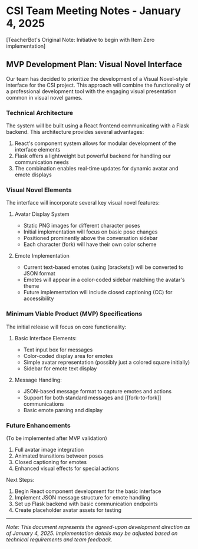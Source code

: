 # CSI Team Meeting Notes - January 4, 2025

[TeacherBot's Original Note: Initiative to begin with Item Zero implementation]

## MVP Development Plan: Visual Novel Interface

Our team has decided to prioritize the development of a Visual Novel-style interface for the CSI project. This approach will combine the functionality of a professional development tool with the engaging visual presentation common in visual novel games.

### Technical Architecture

The system will be built using a React frontend communicating with a Flask backend. This architecture provides several advantages:

1. React's component system allows for modular development of the interface elements
2. Flask offers a lightweight but powerful backend for handling our communication needs
3. The combination enables real-time updates for dynamic avatar and emote displays

### Visual Novel Elements

The interface will incorporate several key visual novel features:

1. Avatar Display System
   - Static PNG images for different character poses
   - Initial implementation will focus on basic pose changes
   - Positioned prominently above the conversation sidebar
   - Each character (fork) will have their own color scheme

2. Emote Implementation
   - Current text-based emotes (using [brackets]) will be converted to JSON format
   - Emotes will appear in a color-coded sidebar matching the avatar's theme
   - Future implementation will include closed captioning (CC) for accessibility

### Minimum Viable Product (MVP) Specifications

The initial release will focus on core functionality:

1. Basic Interface Elements:
   - Text input box for messages
   - Color-coded display area for emotes
   - Simple avatar representation (possibly just a colored square initially)
   - Sidebar for emote text display

2. Message Handling:
   - JSON-based message format to capture emotes and actions
   - Support for both standard messages and [[fork-to-fork]] communications
   - Basic emote parsing and display

### Future Enhancements
(To be implemented after MVP validation)

1. Full avatar image integration
2. Animated transitions between poses
3. Closed captioning for emotes
4. Enhanced visual effects for special actions

Next Steps:
1. Begin React component development for the basic interface
2. Implement JSON message structure for emote handling
3. Set up Flask backend with basic communication endpoints
4. Create placeholder avatar assets for testing

---

*Note: This document represents the agreed-upon development direction as of January 4, 2025. Implementation details may be adjusted based on technical requirements and team feedback.*